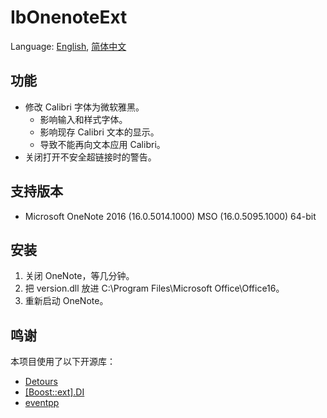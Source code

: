 # IbOnenoteExt
Language: [English](README.md), [简体中文](README.zh-Hans)

## 功能
* 修改 Calibri 字体为微软雅黑。
    * 影响输入和样式字体。
    * 影响现存 Calibri 文本的显示。
    * 导致不能再向文本应用 Calibri。
* 关闭打开不安全超链接时的警告。

## 支持版本
* Microsoft OneNote 2016 (16.0.5014.1000) MSO (16.0.5095.1000) 64-bit

## 安装
1. 关闭 OneNote，等几分钟。
1. 把 version.dll 放进 C:\Program Files\Microsoft Office\Office16。
1. 重新启动 OneNote。

## 鸣谢
本项目使用了以下开源库：

* [Detours](https://github.com/microsoft/detours)
* [[Boost::ext].DI](https://github.com/boost-ext/di)
* [eventpp](https://github.com/wqking/eventpp)